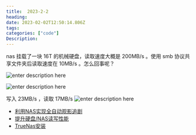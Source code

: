 ```yaml
---
title:  2023-2-2
heading:  
date: 2023-02-02T12:50:14.806Z
tags: 
categories: ["code"]
Description:  
---
```


nas 挂载了一块 16T 的机械硬盘，读取速度大概是 200MB/s 。使用 smb 协议共享文件夹后读取速度在 10MB/s 。怎么回事呢？




![enter description here](https://cdn.sxy21.cn/static/imgs/1675388575892.png)



![enter description here](https://cdn.sxy21.cn/static/imgs/1675387531258.png)


 写入 23MB/s ，读取 17MB/s
![enter description here](https://cdn.sxy21.cn/static/imgs/1675409013687.png)


- [利用NAS实现全自动观影追剧](https://leishi.io/blog/posts/2021-12/home-nas-media-center/#%E5%AE%89%E8%A3%85ombi)
- [提升硬盘/NAS读写性能](https://new.qq.com/rain/a/20190723A0AC2D00)
- [TrueNas安装](https://post.smzdm.com/p/a3dvqlmr/)